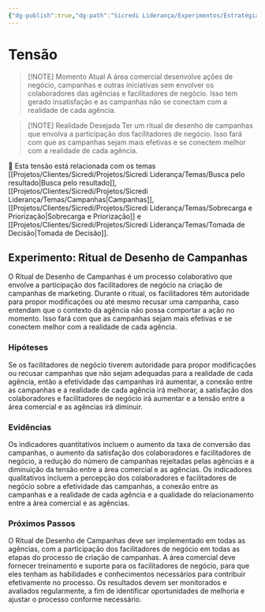```yaml
---
{"dg-publish":true,"dg-path":"Sicredi Liderança/Experimentos/Estratégia Colaborativa.md","permalink":"/Sicredi Liderança/Experimentos/Estratégia Colaborativa/"}
---
```


# Tensão

> [!NOTE] Momento Atual
>  A área comercial desenvolve ações de negócio, campanhas e outras iniciativas sem envolver os colaboradores das agências e facilitadores de negócio. Isso tem gerado insatisfação e as campanhas não se conectam com a realidade de cada agência.

> [!NOTE] Realidade Desejada
>  Ter um ritual de desenho de campanhas que envolva a participação dos facilitadores de negócio. Isso fará com que as campanhas sejam mais efetivas e se conectem melhor com a realidade de cada agência.

🔗 Esta tensão está relacionada com os temas [[Projetos/Clientes/Sicredi/Projetos/Sicredi Liderança/Temas/Busca pelo resultado\|Busca pelo resultado]], [[Projetos/Clientes/Sicredi/Projetos/Sicredi Liderança/Temas/Campanhas\|Campanhas]], [[Projetos/Clientes/Sicredi/Projetos/Sicredi Liderança/Temas/Sobrecarga e Priorização\|Sobrecarga e Priorização]] e [[Projetos/Clientes/Sicredi/Projetos/Sicredi Liderança/Temas/Tomada de Decisão\|Tomada de Decisão]].

## Experimento: Ritual de Desenho de Campanhas

O Ritual de Desenho de Campanhas é um processo colaborativo que envolve a participação dos facilitadores de negócio na criação de campanhas de marketing. Durante o ritual, os facilitadores têm autoridade para propor modificações ou até mesmo recusar uma campanha, caso entendam que o contexto da agência não possa comportar a ação no momento. Isso fará com que as campanhas sejam mais efetivas e se conectem melhor com a realidade de cada agência.

### Hipóteses
Se os facilitadores de negócio tiverem autoridade para propor modificações ou recusar campanhas que não sejam adequadas para a realidade de cada agência, então a efetividade das campanhas irá aumentar, a conexão entre as campanhas e a realidade de cada agência irá melhorar, a satisfação dos colaboradores e facilitadores de negócio irá aumentar e a tensão entre a área comercial e as agências irá diminuir.

### Evidências 
Os indicadores quantitativos incluem o aumento da taxa de conversão das campanhas, o aumento da satisfação dos colaboradores e facilitadores de negócio, a redução do número de campanhas rejeitadas pelas agências e a diminuição da tensão entre a área comercial e as agências. Os indicadores qualitativos incluem a percepção dos colaboradores e facilitadores de negócio sobre a efetividade das campanhas, a conexão entre as campanhas e a realidade de cada agência e a qualidade do relacionamento entre a área comercial e as agências.

### Próximos Passos

 O Ritual de Desenho de Campanhas deve ser implementado em todas as agências, com a participação dos facilitadores de negócio em todas as etapas do processo de criação de campanhas. A área comercial deve fornecer treinamento e suporte para os facilitadores de negócio, para que eles tenham as habilidades e conhecimentos necessários para contribuir efetivamente no processo. Os resultados devem ser monitorados e avaliados regularmente, a fim de identificar oportunidades de melhoria e ajustar o processo conforme necessário.
